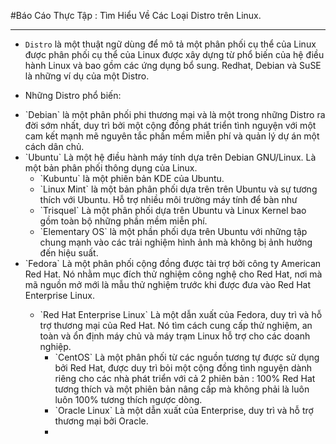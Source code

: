 #Báo Cáo Thực Tập : Tìm Hiểu Về Các Loại Distro trên Linux.

****

- `Distro` là một thuật ngữ dùng để mô tả một phân phối cụ thể của Linux được phân phối cụ thể của Linux được xây dựng từ phổ biến của hệ điều hành Linux và bao gồm các ứng dụng bổ sung. Redhat, Debian và SuSE là những ví dụ của một Distro.

- Những Distro phổ biến:
 <ul>
 <li>`Debian` là một phân phối phi thương mại và là một trong những Distro ra đời sớm nhất, duy trì bởi một cộng đồng phát triển tình nguyện với một cam kết mạnh mẽ nguyên tắc phần mềm miễn phí và quản lý dự án một cách dân chủ.</li>
 <li>`Ubuntu` Là một hệ điều hành máy tính dựa trên Debian GNU/Linux. Là một bản phân phối thông dụng của Linux.
  <ul>
  <li>`Kubuntu` là một phiên bản KDE của Ubuntu.</li>
  <li>`Linux Mint` là một bản phân phối dựa trên trên Ubuntu và sự tương thích với Ubuntu. Hỗ trợ nhiều môi trường máy tính để bàn như </li>
  <li>`Trisquel` Là một phân phối dựa trên Ubuntu và Linux Kernel bao gồm toàn bộ những phần mềm miễn phí.</li>
  <li>`Elementary OS` là một phần phối dựa trên Ubuntu với những tập chung mạnh vào các trải nghiệm hình ảnh mà không bị ảnh hưởng đến hiệu suất.</li>
  </ul> 
 </li>
 <li>`Fedora` Là một phân phối cộng đồng được tài trợ bởi công ty American Red Hat. Nó nhằm mục đích thử nghiệm công nghệ cho Red Hat, nơi mà mã nguồn mở mới là mẫu thử nghiệm trước khi được đưa vào Red Hat Enterprise Linux.</li>
  <ul>
  <li>`Red Hat Enterprise Linux` Là một dẫn xuất của Fedora, duy trì và hỗ trợ thương mại của Red Hat. Nó tìm cách cung cấp thử nghiệm, an toàn và ổn định máy chủ và máy trạm Linux hỗ trợ cho các doanh nghiệp.
   <ul>
   <li>`CentOS` Là một phân phối từ các nguồn tương tự được sử dụng bởi Red Hat, được duy trì bỏi một cộng đồng tình nguyện dành riêng cho các nhà phát triển với cả 2 phiên bản : 100% Red Hat tương thích và một phiên bản nâng cấp mà không phải là luôn luôn 100% tương thích ngược dòng.</li>
   <li>`Oracle Linux` Là một dẫn xuất của Enterprise, duy trì và hỗ trợ thương mại bởi Oracle.</li>
   <li></li>
   </ul>
  </li>
  </ul>
 </ul>
